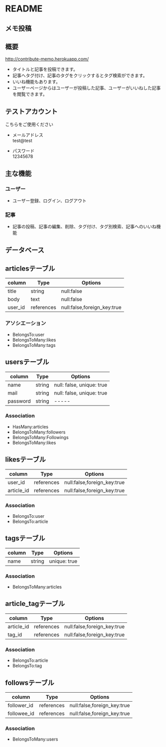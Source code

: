 # README
## メモ投稿

## 概要
http://contribute-memo.herokuapp.com/

- タイトルと記事を投稿できます。
- 記事へタグ付け、記事のタグをクリックするとタグ検索ができます。
- いいね機能もあります。
- ユーザーページからはユーザーが投稿した記事、ユーザーがいいねした記事を閲覧できます。

## テストアカウント
こちらをご使用ください

- メールアドレス  
test@test

- パスワード  
12345678

## 主な機能
### ユーザー
- ユーザー登録、ログイン、ログアウト

### 記事
- 記事の投稿、記事の編集、削除、タグ付け、タグ別検索、記事へのいいね機能

## データベース

## articlesテーブル
|column|Type|Options|
|------|----|-------|
|title|string|null:false|
|body|text|null:false|
|user_id|references|null:false,foreign_key:true|

### アソシエーション
- BelongsTo:user
- BelongsToMany:likes
- BelongsToMany:tags

## usersテーブル
|column|Type|Options|
|------|----|-------|
|name|string|null: false, unique: true|
|mail|string|null: false, unique: true|
|password|string|-----|

### Association
- HasMany:articles
- BelongsToMany:followers
- BelongsToMany:Followings
- BelongsToMany:likes

##  likesテーブル
|column|Type|Options|
|------|----|-------|
|user_id|references|null:false,foreign_key:true|
|article_id|references|null:false,foreign_key:true|

### Association
- BelongsTo:user
- BelongsTo:article

##  tagsテーブル
|column|Type|Options|
|------|----|-------|
|name|string|unique: true|

### Association
- BelongsToMany:articles

##  article_tagテーブル
|column|Type|Options|
|------|----|-------|
|article_id|references|null:false,foreign_key:true|
|tag_id|references|null:false,foreign_key:true|

### Association
- BelongsTo:article
- BelongsTo:tag

##  followsテーブル
|column|Type|Options|
|------|----|-------|
|follower_id|references|null:false,foreign_key:true|
|followee_id|references|null:false,foreign_key:true|

### Association
- BelongsToMany:users